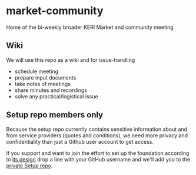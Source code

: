 # market-community
Home of the bi-weekly broader KERI Market and community meeting

## Wiki
We will use this repo as a wiki and for issue-handling

- schedule meeting
- prepare input documents
- take notes of meetings
- share minutes and recordings
- solve any practical/logistical issue

## Setup repo members only
Because the setup repo currently contains sensitive information about and from service providers (quotes and conditions), we need more privacy and confidentiality than just a Github user account to get access.

If you support and want to join the effort to set up the foundation according to [its design](https://hackmd.io/25gMXiwwSmqdVOwypSnMqw) drop a line with your GitHub username and we'll add you to the [private Setup repo](https://github.com/keri-foundation/setup).
